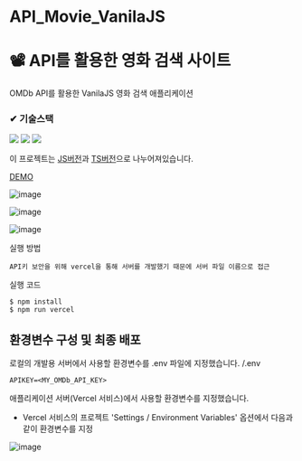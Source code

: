 # API_Movie_VanilaJS

# 📽 API를 활용한 영화 검색 사이트 
OMDb API를 활용한 VanilaJS 영화 검색 애플리케이션

### ✔ 기술스택 
<img src="https://img.shields.io/badge/vercel-000000?style=for-the-badge&logo=vercel&logoColor=white"> <img src="https://img.shields.io/badge/typescript-3178C6?style=for-the-badge&logo=typescript&logoColor=white"> <img src="https://img.shields.io/badge/javacript-F7DF1E?style=for-the-badge&logo=javacript&logoColor=white">

이 프로젝트는 [JS버전](https://github.com/kimdayeon37/API_Movie_VanilaJS/tree/master)과 [TS버전](https://github.com/kimdayeon37/API_Movie_VanilaJS/tree/typescript)으로 나누어져있습니다.


[DEMO](https://api-movie-vanila-js.vercel.app/#/)


![image](https://github.com/kimdayeon37/API_Movie_VanilaJS/assets/93921784/39c6de5c-4610-4e5e-a707-46741704bdc7)

![image](https://github.com/kimdayeon37/API_Movie_VanilaJS/assets/93921784/e2a48489-9532-47f2-bd9e-226ac398aee8)

![image](https://github.com/kimdayeon37/API_Movie_VanilaJS/assets/93921784/94a1e54b-0397-4f73-b425-b19fc9f969f2)




실행 방법
```
API키 보안을 위해 vercel을 통해 서버를 개발했기 때문에 서버 파일 이름으로 접근 
```

실행 코드
```
$ npm install
$ npm run vercel
```



## 환경변수 구성 및 최종 배포 
로컬의 개발용 서버에서 사용할 환경변수를 .env 파일에 지정했습니다.
/.env
```
APIKEY=<MY_OMDb_API_KEY>
```

애플리케이션 서버(Vercel 서비스)에서 사용할 환경변수를 지정했습니다.
- Vercel 서비스의 프로젝트 'Settings / Environment Variables' 옵션에서 다음과 같이 환경변수를 지정

![image](https://github.com/kimdayeon37/API_Movie_VanilaJS/assets/93921784/6112df5c-d890-455e-a5d4-a5a1c897c9ef)

